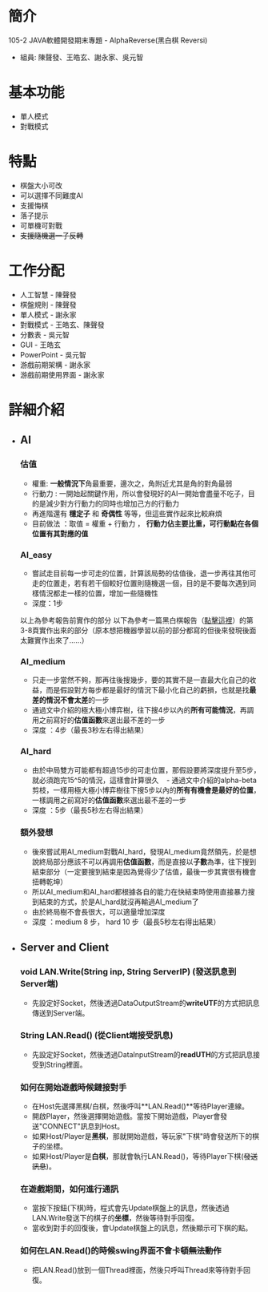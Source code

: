 # 簡介
105-2 JAVA軟體開發期末專題 - AlphaReverse(黑白棋 Reversi)
- 組員: 陳聲發、王皓玄、謝永家、吳元智

# 基本功能
- 單人模式
- 對戰模式

# 特點
- 棋盤大小可改
- 可以選擇不同難度AI
- 支援悔棋
- 落子提示
- 可單機可對戰
- ~~支援隨機選一子反轉~~

# 工作分配
- 人工智慧 - 陳聲發
- 棋盤規則 - 陳聲發
- 單人模式 - 謝永家
- 對戰模式 - 王皓玄、陳聲發
- 分數表 - 吳元智
- GUI - 王皓玄
- PowerPoint - 吳元智
- 游戲前期架構 - 謝永家
- 游戲前期使用界面 - 謝永家

# 詳細介紹
- ## AI
    ### 估值
    - 權重: **一般情況下**角最重要，邊次之，角附近尤其是角的對角最弱
    - 行動力 : 一開始起關鍵作用，所以會發現好的AI一開始會盡量不吃子，目的是減少對方行動力的同時也增加己方的行動力
    - 再進階還有 **穩定子** 和 **奇偶性** 等等，但這些實作起來比較麻煩
    - 目前做法 ：取值 = 權重 + 行動力 ， **行動力佔主要比重，可行動點在各個位置有其對應的值**
            
    ### AI_easy
    - 嘗試走目前每一步可走的位置，計算該局勢的估值後，退一步再往其他可走的位置走，若有若干個較好位置則隨機選一個，目的是不要每次遇到同樣情況都走一樣的位置，增加一些隨機性
    - 深度：1步
    
    以上為參考報告前實作的部分
    以下為參考一篇黑白棋報告（[點擊這裡](https://aijunbai.github.io/publications/USTC07-Bai.pdf)）的第3-8頁實作出來的部分（原本想把機器學習以前的部分都寫的但後來發現後面太難實作出來了……）
    
    ### AI_medium
    - 只走一步當然不夠，那再往後搜幾步，要的其實不是一直最大化自己的收益，而是假設對方每步都是最好的情況下最小化自己的虧損，也就是找**最差的情況不會太差**的一步
    - 通過文中介紹的極大極小博弈樹，往下搜4步以內的**所有可能情況**，再調用之前寫好的**估值函數**來選出最不差的一步
    - 深度 ：4步（最長3秒左右得出結果）

    ### AI_hard
    - 由於中局雙方可能都有超過15步的可走位置，那假設要將深度提升至5步，就必須跑完15^5的情況，這樣會計算很久
    - 通過文中介紹的alpha-beta剪枝，一樣用極大極小博弈樹往下搜5步以內的**所有有機會是最好的位置**，一樣調用之前寫好的**估值函數**來選出最不差的一步
    - 深度 ：5步（最長5秒左右得出結果）
    
    ### 額外發想
    - 後來嘗試用AI_medium對戰AI_hard，發現AI_medium竟然領先，於是想說終局部分應該不可以再調用**估值函數**，而是直接以**子數**為準，往下搜到結束部分（一定要搜到結束是因為覺得少了估值，最後一步其實很有機會扭轉乾坤）
    - 所以AI_medium和AI_hard都根據各自的能力在快結束時使用直接暴力搜到結束的方式，於是AI_hard就沒再輸過AI_medium了
    - 由於終局樹不會長很大，可以適量增加深度
    - 深度 ：medium 8 步， hard 10 步（最長5秒左右得出結果）

- ## Server and Client
	### void LAN.Write(String inp, String ServerIP) (發送訊息到Server端)
	- 先設定好Socket，然後透過DataOutputStream的**writeUTF**的方式把訊息傳送到Server端。

	### String LAN.Read() (從Client端接受訊息)
	- 先設定好Socket，然後透過DataInputStream的**readUTH**的方式把訊息接受到String裡面。

	### 如何在開始遊戲時候鏈接對手
	- 在Host先選擇黑棋/白棋，然後呼叫**LAN.Read()**等待Player連線。
	- 開啟Player，然後選擇開始遊戲。當按下開始遊戲，Player會發送"CONNECT"訊息到Host。
	- 如果Host/Player是**黑棋**，那就開始遊戲，等玩家"下棋"時會發送所下的棋子的坐標。
	- 如果Host/Player是**白棋**，那就會執行LAN.Read()，等待Player下棋(~~發送訊息~~)。

	### 在遊戲期間，如何進行通訊
	- 當按下按鈕(下棋)時，程式會先Update棋盤上的訊息，然後透過LAN.Write發送下的棋子的**坐標**，然後等待對手回復。
	- 當收到對手的回復後，會Update棋盤上的訊息，然後顯示可下棋的點。

	### 如何在LAN.Read()的時候swing界面不會卡頓~~無法動作~~
	- 把LAN.Read()放到一個Thread裡面，然後只呼叫Thread來等待對手回復。
